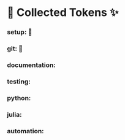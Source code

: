 # :tada: Collected Tokens :sparkles:

### setup: :star2: 

### git: :star2: 

### documentation: 

### testing: 

### python: 

### julia: 

### automation: 
